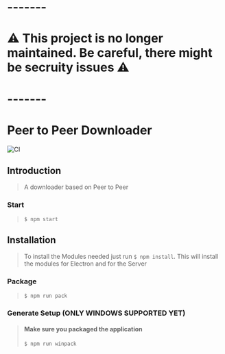 # -------
# ⚠️ This project is no longer maintained. Be careful, there might be secruity issues ⚠️
# -------

# Peer to Peer Downloader

![CI](https://github.com/sshcrack/PeerToPeerDownloader/workflows/CI/badge.svg)

## Introduction

> A downloader based on Peer to Peer

### Start
> `$ npm start`

## Installation

> To install the Modules needed just run `$ npm install`. This will install the modules for Electron and for the Server

### Package
> `$ npm run pack`

### Generate Setup (ONLY WINDOWS SUPPORTED YET)
> #### Make sure you packaged the application
> `$ npm run winpack`

